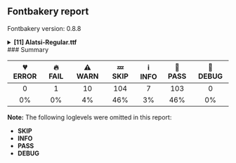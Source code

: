 ## Fontbakery report

Fontbakery version: 0.8.8

<details><summary><b>[11] Alatsi-Regular.ttf</b></summary><div><details><summary>🔥 <b>FAIL:</b> Version number has increased since previous release on Google Fonts? (<a href="https://font-bakery.readthedocs.io/en/latest/fontbakery/profiles/googlefonts.html#com.google.fonts/check/version_bump">com.google.fonts/check/version_bump</a>)</summary><div>


* 🔥 **FAIL** Version number 1.0050048828125 is equal to version on Google Fonts.
* 🔥 **FAIL** Version number 1.0050048828125 is equal to version on Google Fonts GitHub repo.
</div></details><details><summary>⚠ <b>WARN:</b> Glyphs are similiar to Google Fonts version? (<a href="https://font-bakery.readthedocs.io/en/latest/fontbakery/profiles/googlefonts.html#com.google.fonts/check/production_glyphs_similarity">com.google.fonts/check/production_glyphs_similarity</a>)</summary><div>


* ⚠ **WARN** Following glyphs differ greatly from Google Fonts version:
	* guilsinglright.case
</div></details><details><summary>⚠ <b>WARN:</b> Is there kerning info for non-ligated sequences? (<a href="https://font-bakery.readthedocs.io/en/latest/fontbakery/profiles/googlefonts.html#com.google.fonts/check/kerning_for_non_ligated_sequences">com.google.fonts/check/kerning_for_non_ligated_sequences</a>)</summary><div>


* ⚠ **WARN** GPOS table lacks kerning info for the following non-ligated sequences:
	- f + f
	- f + i
	- i + f
	- f + l
	- l + f
	- i + l

   [code: lacks-kern-info]
</div></details><details><summary>⚠ <b>WARN:</b> Ensure Stylistic Sets have description. (<a href="https://font-bakery.readthedocs.io/en/latest/fontbakery/profiles/googlefonts.html#com.google.fonts/check/stylisticset_description">com.google.fonts/check/stylisticset_description</a>)</summary><div>


* ⚠ **WARN** The stylistic set ss01 lacks a description string on the 'name' table. [code: missing-description]
</div></details><details><summary>⚠ <b>WARN:</b> Ensure fonts have ScriptLangTags declared on the 'meta' table. (<a href="https://font-bakery.readthedocs.io/en/latest/fontbakery/profiles/googlefonts.html#com.google.fonts/check/meta/script_lang_tags">com.google.fonts/check/meta/script_lang_tags</a>)</summary><div>


* ⚠ **WARN** This font file does not have a 'meta' table. [code: lacks-meta-table]
</div></details><details><summary>⚠ <b>WARN:</b> Check font contains no unreachable glyphs (<a href="https://font-bakery.readthedocs.io/en/latest/fontbakery/profiles/universal.html#com.google.fonts/check/unreachable_glyphs">com.google.fonts/check/unreachable_glyphs</a>)</summary><div>


* ⚠ **WARN** The following glyphs could not be reached by codepoint or substitution rules:
	- IJ_acutecomb
	- .null
	- uni03060303.case.001
	- uni03080304.case
	- uni0308030C.case
	- uni03030308.case
	- exclamdown.cap
	- questiondown.cap
	- uni03030304.case
	- zero.lt.zero 
	- And 4 more.

Use -F or --full-lists to disable shortening of long lists.
 [code: unreachable-glyphs]
</div></details><details><summary>⚠ <b>WARN:</b> Check if each glyph has the recommended amount of contours. (<a href="https://font-bakery.readthedocs.io/en/latest/fontbakery/profiles/universal.html#com.google.fonts/check/contour_count">com.google.fonts/check/contour_count</a>)</summary><div>


* ⚠ **WARN** This font has a 'Soft Hyphen' character (codepoint 0x00AD) which is supposed to be zero-width and invisible, and is used to mark a hyphenation possibility within a word in the absence of or overriding dictionary hyphenation. It is mostly an obsolete mechanism now, and the character is only included in fonts for legacy codepage coverage. [code: softhyphen]
* ⚠ **WARN** This check inspects the glyph outlines and detects the total number of contours in each of them. The expected values are infered from the typical ammounts of contours observed in a large collection of reference font families. The divergences listed below may simply indicate a significantly different design on some of your glyphs. On the other hand, some of these may flag actual bugs in the font such as glyphs mapped to an incorrect codepoint. Please consider reviewing the design and codepoint assignment of these to make sure they are correct.

The following glyphs do not have the recommended number of contours:

	- Glyph name: uni00AD	Contours detected: 1	Expected: 0
	- Glyph name: thorn	Contours detected: 3	Expected: 2
	- Glyph name: uni01B5	Contours detected: 2	Expected: 1
	- Glyph name: uni01B6	Contours detected: 2	Expected: 1
	- Glyph name: uni0228	Contours detected: 2	Expected: 1
	- Glyph name: uni0229	Contours detected: 3	Expected: 2
	- Glyph name: uni024C	Contours detected: 2	Expected: 1
	- Glyph name: uni1E08	Contours detected: 3	Expected: 2
	- Glyph name: uni1E09	Contours detected: 3	Expected: 2
	- Glyph name: uni1E1C	Contours detected: 3	Expected: 2 
	- And 11 more.

Use -F or --full-lists to disable shortening of long lists.
 [code: contour-count]
</div></details><details><summary>⚠ <b>WARN:</b> Ensure dotted circle glyph is present and can attach marks. (<a href="https://font-bakery.readthedocs.io/en/latest/fontbakery/profiles/universal.html#com.google.fonts/check/dotted_circle">com.google.fonts/check/dotted_circle</a>)</summary><div>


* ⚠ **WARN** No dotted circle glyph present [code: missing-dotted-circle]
</div></details><details><summary>⚠ <b>WARN:</b> Are there any misaligned on-curve points? (<a href="https://font-bakery.readthedocs.io/en/latest/fontbakery/profiles/<Section: Outline Correctness Checks>.html#com.google.fonts/check/outline_alignment_miss">com.google.fonts/check/outline_alignment_miss</a>)</summary><div>


* ⚠ **WARN** The following glyphs have on-curve points which have potentially incorrect y coordinates:
	* three (U+0033): X=274.0,Y=-2.0 (should be at baseline 0?)
	* eight (U+0038): X=398.5,Y=1392.5 (should be at cap-height 1394?)
	* eight (U+0038): X=843.0,Y=1392.5 (should be at cap-height 1394?)
	* nine (U+0039): X=336.5,Y=-2.0 (should be at baseline 0?)
	* nine (U+0039): X=821.0,Y=1392.0 (should be at cap-height 1394?)
	* W (U+0057): X=480.0,Y=-1.0 (should be at baseline 0?)
	* W (U+0057): X=446.0,Y=-1.0 (should be at baseline 0?)
	* p (U+0070): X=528.5,Y=996.5 (should be at x-height 996?)
	* cent (U+00A2): X=458.0,Y=1392.0 (should be at cap-height 1394?)
	* cent (U+00A2): X=696.0,Y=1392.0 (should be at cap-height 1394?) and 44 more.

Use -F or --full-lists to disable shortening of long lists. [code: found-misalignments]
</div></details><details><summary>⚠ <b>WARN:</b> Do outlines contain any jaggy segments? (<a href="https://font-bakery.readthedocs.io/en/latest/fontbakery/profiles/<Section: Outline Correctness Checks>.html#com.google.fonts/check/outline_jaggy_segments">com.google.fonts/check/outline_jaggy_segments</a>)</summary><div>


* ⚠ **WARN** The following glyphs have jaggy segments:
	* b (U+0062): L<<396.0,996.0>--<376.0,824.0>>/B<<376.0,824.0>-<392.0,892.0>-<439.5,936.0>> = 6.60800530004868
	* d (U+0064): B<<658.5,969.5>-<729.0,919.0>-<750.0,824.0>>/L<<750.0,824.0>--<732.0,970.0>> = 5.436536603115342
	* dcaron (U+010F): B<<658.5,969.5>-<729.0,919.0>-<750.0,824.0>>/L<<750.0,824.0>--<732.0,970.0>> = 5.436536603115342
	* dcroat (U+0111): B<<658.5,969.5>-<729.0,919.0>-<750.0,824.0>>/L<<750.0,824.0>--<732.0,970.0>> = 5.436536603115342
	* eth (U+00F0): B<<701.0,856.5>-<729.0,817.0>-<738.0,780.0>>/B<<738.0,780.0>-<727.0,901.0>-<662.0,1010.0>> = 8.47687822446107
	* p (U+0070): B<<460.5,41.0>-<394.0,110.0>-<370.0,198.0>>/L<<370.0,198.0>--<394.0,10.0>> = 7.980113745168495
	* p (U+0070): L<<390.0,964.0>--<370.0,824.0>>/B<<370.0,824.0>-<382.0,881.0>-<424.5,926.0>> = 3.758555685471942
	* q (U+0071): B<<666.5,963.5>-<732.0,907.0>-<750.0,824.0>>/L<<750.0,824.0>--<750.0,996.0>> = 12.236111509416325
	* q (U+0071): L<<730.0,10.0>--<750.0,204.0>>/B<<750.0,204.0>-<722.0,87.0>-<645.5,29.5>> = 7.57269677558675
	* thorn (U+00FE): B<<472.0,36.0>-<404.0,100.0>-<379.0,186.0>>/L<<379.0,186.0>--<398.0,10.0>> = 10.047546824137292 and 33 more.

Use -F or --full-lists to disable shortening of long lists. [code: found-jaggy-segments]
</div></details><details><summary>⚠ <b>WARN:</b> Do outlines contain any semi-vertical or semi-horizontal lines? (<a href="https://font-bakery.readthedocs.io/en/latest/fontbakery/profiles/<Section: Outline Correctness Checks>.html#com.google.fonts/check/outline_semi_vertical">com.google.fonts/check/outline_semi_vertical</a>)</summary><div>


* ⚠ **WARN** The following glyphs have semi-vertical/semi-horizontal lines:
 * ae (U+00E6): L<<842.0,572.0>--<1196.0,574.0>>
 * aeacute (U+01FD): L<<842.0,572.0>--<1196.0,574.0>>
 * oe (U+0153): L<<1002.0,572.0>--<1356.0,574.0>>
 * paragraph (U+00B6): L<<536.0,1554.0>--<1082.0,1556.0>>
 * q (U+0071): L<<976.0,996.0>--<972.0,-436.0>>
 * uni01A5 (U+01A5): L<<152.0,-436.0>--<154.0,1173.0>>
 * uni01AD (U+01AD): L<<189.0,996.0>--<188.0,1177.0>>
 * uni01B2 (U+01B2): L<<870.0,470.0>--<871.0,1111.0>>
 * uni01E3 (U+01E3): L<<842.0,572.0>--<1196.0,574.0>>
 * uni024B (U+024B): L<<976.0,996.0>--<973.0,12.0>> and 5 more.

Use -F or --full-lists to disable shortening of long lists. [code: found-semi-vertical]
</div></details><br></div></details>
### Summary

| 💔 ERROR | 🔥 FAIL | ⚠ WARN | 💤 SKIP | ℹ INFO | 🍞 PASS | 🔎 DEBUG |
|:-----:|:----:|:----:|:----:|:----:|:----:|:----:|
| 0 | 1 | 10 | 104 | 7 | 103 | 0 |
| 0% | 0% | 4% | 46% | 3% | 46% | 0% |

**Note:** The following loglevels were omitted in this report:
* **SKIP**
* **INFO**
* **PASS**
* **DEBUG**
